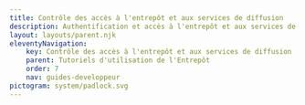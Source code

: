 ```yaml
---
title: Contrôle des accès à l'entrepôt et aux services de diffusion
description: Authentification et accès à l'entrepôt et aux services de diffusion
layout: layouts/parent.njk
eleventyNavigation:
    key: Contrôle des accès à l'entrepôt et aux services de diffusion
    parent: Tutoriels d'utilisation de l'Entrepôt
    order: 7
    nav: guides-developpeur
pictogram: system/padlock.svg
---
```


